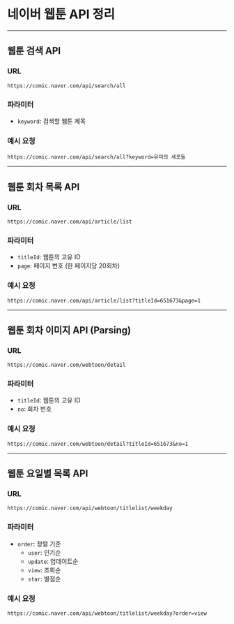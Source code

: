 # 네이버 웹툰 API 정리

---

## 웹툰 검색 API

### URL
`https://comic.naver.com/api/search/all`

### 파라미터
- `keyword`: 검색할 웹툰 제목

### 예시 요청
`https://comic.naver.com/api/search/all?keyword=유미의 세포들`

---

## 웹툰 회차 목록 API

### URL
`https://comic.naver.com/api/article/list`

### 파라미터
- `titleId`: 웹툰의 고유 ID
- `page`: 페이지 번호 (한 페이지당 20회차)

### 예시 요청
`https://comic.naver.com/api/article/list?titleId=651673&page=1`

---

## 웹툰 회차 이미지 API (Parsing)

### URL
`https://comic.naver.com/webtoon/detail`

### 파라미터
- `titleId`: 웹툰의 고유 ID
- `no`: 회차 번호

### 예시 요청
`https://comic.naver.com/webtoon/detail?titleId=651673&no=1`

---

## 웹툰 요일별 목록 API

### URL
`https://comic.naver.com/api/webtoon/titlelist/weekday`

### 파라미터
- `order`: 정렬 기준
  - `user`: 인기순
  - `update`: 업데이트순
  - `view`: 조회순
  - `star`: 별점순

### 예시 요청
`https://comic.naver.com/api/webtoon/titlelist/weekday?order=view`

